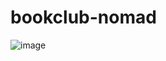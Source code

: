 # bookclub-nomad

![image](https://user-images.githubusercontent.com/27846824/213991402-bde18642-75df-4b6c-97eb-11af8bbc099e.png)
